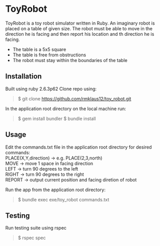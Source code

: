 # ToyRobot
ToyRobot is a toy robot simulator written in Ruby. An imaginary robot is placed on a table of given size. The robot must be able to move in the direction he is facing and then report his location and th direction he is facing. 
  - The table is a 5x5 square
  - The table is free from obstructions
  - The robot must stay within the boundaries of the table

## Installation
Built using ruby 2.6.3p62
Clone repo using:
> $ git clone https://github.com/rmklaus12/toy_robot.git

In the application root directory on the local machine run:
> $ gem install bundler
$ bundle install

## Usage
Edit the commands.txt file in the application root directory for desired commands:  
 PLACE(X,Y,direction) -> e.g. PLACE(2,3,north)  
 MOVE -> move 1 space in facing direction  
 LEFT -> turn 90 degrees to the left  
 RIGHT -> turn 90 degrees to the right  
 REPORT -> output current position and facing diretion of robot

Run the app from the application root directory:
> $ bundle exec exe/toy_robot commands.txt

## Testing
Run testing suite using rspec
> $ rspec spec
